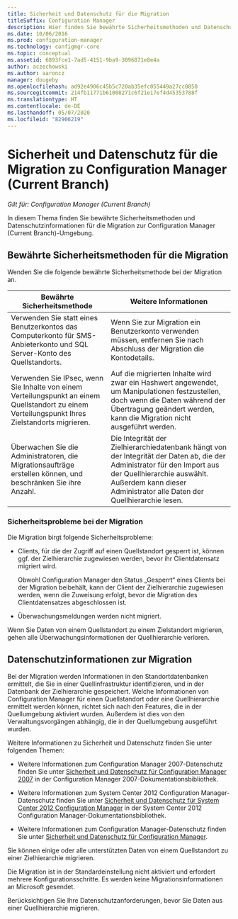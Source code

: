 ```yaml
---
title: Sicherheit und Datenschutz für die Migration
titleSuffix: Configuration Manager
description: Hier finden Sie bewährte Sicherheitsmethoden und Datenschutzinformationen für die Migration zur Configuration Manager (Current Branch)-Umgebung.
ms.date: 10/06/2016
ms.prod: configuration-manager
ms.technology: configmgr-core
ms.topic: conceptual
ms.assetid: 6893fce1-7ad5-4151-9ba9-3096871e8e4a
author: aczechowski
ms.author: aaroncz
manager: dougeby
ms.openlocfilehash: ad92e4906c45b5c720ab35efc055449a27cc0850
ms.sourcegitcommit: 214fb11771b61008271c6f21e17ef4d45353788f
ms.translationtype: HT
ms.contentlocale: de-DE
ms.lasthandoff: 05/07/2020
ms.locfileid: "82906219"
---
```

# <a name="security-and-privacy-for-migration-to-configuration-manager-current-branch"></a>Sicherheit und Datenschutz für die Migration zu Configuration Manager (Current Branch)

*Gilt für: Configuration Manager (Current Branch)*

In diesem Thema finden Sie bewährte Sicherheitsmethoden und Datenschutzinformationen für die Migration zur Configuration Manager (Current Branch)-Umgebung.  

## <a name="security-best-practices-for-migration"></a>Bewährte Sicherheitsmethoden für die Migration  
 Wenden Sie die folgende bewährte Sicherheitsmethode bei der Migration an.  

|Bewährte Sicherheitsmethode|Weitere Informationen|  
|----------------------------|----------------------|  
|Verwenden Sie statt eines Benutzerkontos das Computerkonto für SMS-Anbieterkonto und SQL Server-Konto des Quellstandorts.|Wenn Sie zur Migration ein Benutzerkonto verwenden müssen, entfernen Sie nach Abschluss der Migration die Kontodetails.|  
|Verwenden Sie IPsec, wenn Sie Inhalte von einem Verteilungspunkt an einem Quellstandort zu einem Verteilungspunkt Ihres Zielstandorts migrieren.|Auf die migrierten Inhalte wird zwar ein Hashwert angewendet, um Manipulationen festzustellen, doch wenn die Daten während der Übertragung geändert werden, kann die Migration nicht ausgeführt werden.|  
|Überwachen Sie die Administratoren, die Migrationsaufträge erstellen können, und beschränken Sie ihre Anzahl.|Die Integrität der Zielhierarchiedatenbank hängt von der Integrität der Daten ab, die der Administrator für den Import aus der Quellhierarchie auswählt. Außerdem kann dieser Administrator alle Daten der Quellhierarchie lesen.|  

### <a name="security-issues-for-migration"></a>Sicherheitsprobleme bei der Migration  
Die Migration birgt folgende Sicherheitsprobleme:  

-   Clients, für die der Zugriff auf einen Quellstandort gesperrt ist, können ggf. der Zielhierarchie zugewiesen werden, bevor ihr Clientdatensatz migriert wird.  

     Obwohl Configuration Manager den Status „Gesperrt“ eines Clients bei der Migration beibehält, kann der Client der Zielhierarchie zugewiesen werden, wenn die Zuweisung erfolgt, bevor die Migration des Clientdatensatzes abgeschlossen ist.  

-   Überwachungsmeldungen werden nicht migriert.  

Wenn Sie Daten von einem Quellstandort zu einem Zielstandort migrieren, gehen alle Überwachungsinformationen der Quellhierarchie verloren.  

## <a name="privacy-information-for-migration"></a>Datenschutzinformationen zur Migration  
 Bei der Migration werden Informationen in den Standortdatenbanken ermittelt, die Sie in einer Quellinfrastruktur identifizieren, und in der Datenbank der Zielhierarchie gespeichert. Welche Informationen von Configuration Manager für einen Quellstandort oder eine Quellhierarchie ermittelt werden können, richtet sich nach den Features, die in der Quellumgebung aktiviert wurden. Außerdem ist dies von den Verwaltungsvorgängen abhängig, die in der Quellumgebung ausgeführt wurden.  

 Weitere Informationen zu Sicherheit und Datenschutz finden Sie unter folgenden Themen:  

-   Weitere Informationen zum Configuration Manager 2007-Datenschutz finden Sie unter [Sicherheit und Datenschutz für Configuration Manager 2007](https://docs.microsoft.com/previous-versions/system-center/configuration-manager-2007/bb680768(v=technet.10)) in der Configuration Manager 2007-Dokumentationsbibliothek.  

-   Weitere Informationen zum System Center 2012 Configuration Manager-Datenschutz finden Sie unter [Sicherheit und Datenschutz für System Center 2012 Configuration Manager](https://docs.microsoft.com/previous-versions/system-center/system-center-2012-R2/gg682033(v=technet.10)) in der System Center 2012 Configuration Manager-Dokumentationsbibliothek.  

-   Weitere Informationen zum Configuration Manager-Datenschutz finden Sie unter [Sicherheit und Datenschutz für Configuration Manager](../../core/plan-design/security/security-and-privacy.md).  

Sie können einige oder alle unterstützten Daten von einem Quellstandort zu einer Zielhierarchie migrieren.  

Die Migration ist in der Standardeinstellung nicht aktiviert und erfordert mehrere Konfigurationsschritte. Es werden keine Migrationsinformationen an Microsoft gesendet.  

Berücksichtigen Sie Ihre Datenschutzanforderungen, bevor Sie Daten aus einer Quellhierarchie migrieren.  

